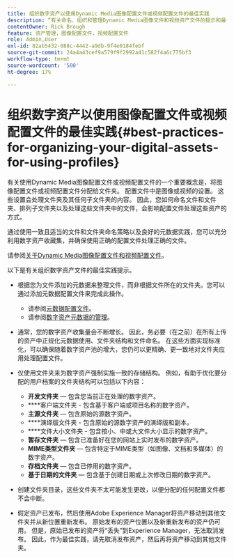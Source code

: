 ```yaml
---
title: 组织数字资产以使用Dynamic Media图像配置文件或视频配置文件的最佳实践
description: “有关命名、组织和管理Dynamic Media图像文件和视频资产文件的提示和最佳实践。”
contentOwner: Rick Brough
feature: 资产管理，图像配置文件，视频配置文件
role: Admin,User
exl-id: 82ab5432-088c-4442-a9db-9f4e0184febf
source-git-commit: 24a4a43cef9a579f9f2992a41c582f4a6c775bf3
workflow-type: tm+mt
source-wordcount: '500'
ht-degree: 17%

---
```


# 组织数字资产以使用图像配置文件或视频配置文件的最佳实践{#best-practices-for-organizing-your-digital-assets-for-using-profiles}

有关使用Dynamic Media图像配置文件或视频配置文件的一个重要概念是，将图像配置文件或视频配置文件分配给文件夹。 配置文件中是图像或视频的设置。 这些设置会处理文件夹及其任何子文件夹的内容。 因此，您如何命名文件和文件夹、排列子文件夹以及处理这些文件夹中的文件，会影响配置文件处理这些资产的方式。

通过使用一致且适当的文件和文件夹命名策略以及良好的元数据实践，您可以充分利用数字资产收藏集，并确保使用正确的配置文件处理正确的文件。

请参阅[关于Dynamic Media图像配置文件和视频配置文件](about-image-video-profiles.md)。

以下是有关组织数字资产文件的最佳实践提示。

* 根据您为文件添加的元数据来整理文件，而非根据文件所在的文件夹。您可以通过添加元数据配置文件来完成此操作。

   * 请参阅[元数据配置文件](/help/assets/metadata-profiles.md)。
   * 请参阅[数字资产元数据的管理](/help/assets/manage-metadata.md)。

* 通常，您的数字资产收集量会不断增长。 因此，务必要（在之前）在所有上传的资产中正规化元数据使用、文件夹结构和文件命名。 在这些方面实现标准化，可以确保随着数字资产池的增大，您仍可以更精确、更一致地对文件夹应用处理配置文件。
* 仅使用文件夹来为数字资产强制实施一致的存储结构。 例如，有助于优化要分配的用户档案的文件夹结构可以包括以下内容：

   * **开发文件夹**  — 包含您当前正在处理的数字资产。
   * ****&#x200B;客户端文件夹 - 包含基于客户端或项目名称的数字资产。
   * **主源文件夹**  — 包含原始的源数字资产。
   * ****&#x200B;演绎版文件夹 - 包含原始的源数字资产的演绎版和副本。
   * ****&#x200B;文件大小文件夹 - 包含按小、中或大文件大小显示的数字资产。
   * **暂存文件夹**  — 包含已准备好在您的网站上实时发布的数字资产。
   * **MIME类型文件夹**  — 包含特定于MIME类型（如图像、文档和多媒体）的数字资产。
   * **存档文件夹**  — 包含已停用的数字资产。
   * **基于日期的文件夹**  — 包含基于创建日期或上次修改日期的数字资产。

* 创建文件夹目录，这些文件夹不太可能发生更改，以便分配的任何配置文件都不会中断。
* 假定资产已发布，然后使用Adobe Experience Manager将资产移动到其他文件夹并从新位置重新发布。 原始发布的资产位置以及新重新发布的资产仍可用。 但是，原始已发布的资产将“丢失”到Experience Manager，无法取消发布。 因此，作为最佳实践，请先取消发布资产，然后再将资产移动到其他文件夹。
